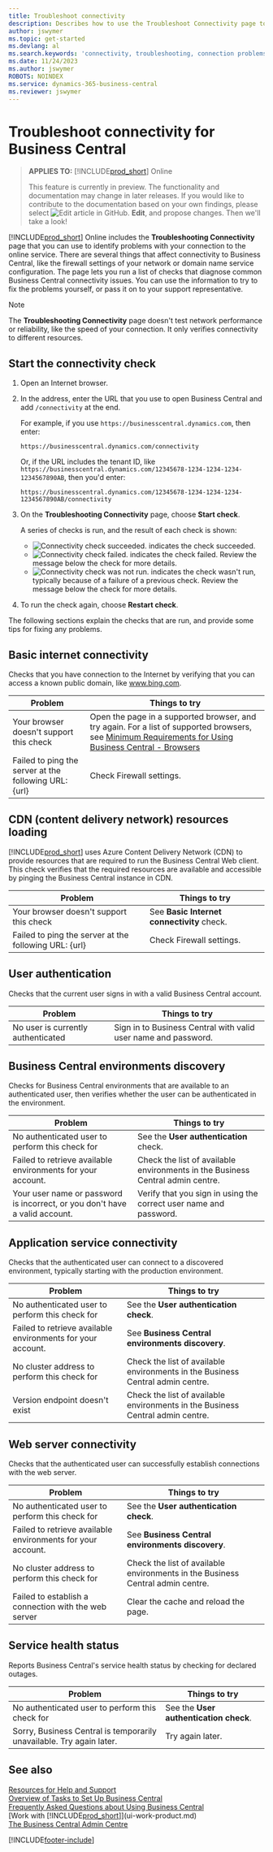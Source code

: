 ```yaml
---
title: Troubleshoot connectivity
description: Describes how to use the Troubleshoot Connectivity page to identify and fix problems connecting to Business Central online.
author: jswymer
ms.topic: get-started
ms.devlang: al
ms.search.keywords: 'connectivity, troubleshooting, connection problems'
ms.date: 11/24/2023
ms.author: jswymer
ROBOTS: NOINDEX
ms.service: dynamics-365-business-central
ms.reviewer: jswymer
---
```


# Troubleshoot connectivity for Business Central

> **APPLIES TO:** [!INCLUDE[prod_short](includes/prod_short.md)] Online
>
> This feature is currently in preview. The functionality and documentation may change in later releases. If you would like to contribute to the documentation based on your own findings, please select ![Edit article in GitHub.](media/github-edit-pencil.png) **Edit**, and propose changes. Then we'll take a look!

[!INCLUDE[prod_short](includes/prod_short.md)] Online includes the **Troubleshooting Connectivity** page that you can use to identify problems with your connection to the online service. There are several things that affect connectivity to Business Central, like the firewall settings of your network or domain name service configuration. The page lets you run a list of checks that diagnose common Business Central connectivity issues. You can use the information to try to fix the problems yourself, or pass it on to your support representative.

> [!NOTE]
> The **Troubleshooting Connectivity** page doesn't test network performance or reliability, like the speed of your connection. It only verifies connectivity to different resources.

## Start the connectivity check 

1. Open an Internet browser.
2. In the address, enter the URL that you use to open Business Central and add `/connectivity` at the end. 

    For example, if you use `https://businesscentral.dynamics.com`, then enter:

    ```http
    https://businesscentral.dynamics.com/connectivity
    ```

    Or, if the URL includes the tenant ID, like `https://businesscentral.dynamics.com/12345678-1234-1234-1234-1234567890AB`, then you'd enter:

    ```http
    https://businesscentral.dynamics.com/12345678-1234-1234-1234-1234567890AB/connectivity
    ```
 
3. On the **Troubleshooting Connectivity** page, choose **Start check**.

    A series of checks is run, and the result of each check is shown:

    - ![Connectivity check succeeded.](media/connectivity-check.png) indicates the check succeeded.
    - ![Connectivity check failed.](media/connectivity-failed.png) indicates the check failed. Review the message below the check for more details.
    - ![Connectivity check was not run.](media/connectivity-blocked.png) indicates the check wasn't run, typically because of a failure of a previous check. Review the message below the check for more details.

4. To run the check again, choose **Restart check**.

The following sections explain the checks that are run, and provide some tips for fixing any problems.

## Basic internet connectivity

Checks that you have connection to the Internet by verifying that you can access a known public domain, like www.bing.com.

|Problem|Things to try|
|-------|-------------|
|Your browser doesn't support this check|Open the page in a supported browser, and try again. For a list of supported browsers, see [Minimum Requirements for Using Business Central - Browsers](product-requirements.md#browsers)|
|Failed to ping the server at the following URL: {url}|Check Firewall settings.|

## CDN (content delivery network) resources loading

[!INCLUDE[prod_short](includes/prod_short.md)] uses Azure Content Delivery Network (CDN) to provide resources that are required to run the Business Central Web client. This check verifies that the required resources are available and accessible by pinging the Business Central instance in CDN.

|Problem|Things to try|
|-------|-------------|
|Your browser doesn't support this check|See **Basic Internet connectivity** check.|
|Failed to ping the server at the following URL: {url}|Check Firewall settings.|

## User authentication

Checks that the current user signs in with a valid Business Central account.

|Problem|Things to try|
|-------|-------------|
|No user is currently authenticated|Sign in to Business Central with valid user name and password.|

## Business Central environments discovery

Checks for Business Central environments that are available to an authenticated user, then verifies whether the user can be authenticated in the environment.
<!-- example: Your user name or password is incorrect, or you do not have a valid account.. Request duration: 332 milliseconds)-->

|Problem|Things to try|
|-------|-------------|
|No authenticated user to perform this check for|See the **User authentication** check.|
|Failed to retrieve available environments for your account.|Check the list of available environments in the Business Central admin centre.|
|Your user name or password is incorrect, or you don't have a valid account.| Verify that you sign in using the correct user name and password.|

## Application service connectivity

Checks that the authenticated user can connect to a discovered environment, typically starting with the production environment.

|Problem|Things to try|
|-------|-------------|
|No authenticated user to perform this check for|See the **User authentication check**.|
|Failed to retrieve available environments for your account.|See **Business Central environments discovery**.|
|No cluster address to perform this check for|Check the list of available environments in the Business Central admin centre.|
|Version endpoint doesn't exist|Check the list of available environments in the Business Central admin centre.|

## Web server connectivity

Checks that the authenticated user can successfully establish connections with the web server.

|Problem|Things to try|
|-------|-------------|
|No authenticated user to perform this check for|See the **User authentication check**.|
|Failed to retrieve available environments for your account.|See **Business Central environments discovery**.|
|No cluster address to perform this check for|Check the list of available environments in the Business Central admin centre.|
|Failed to establish a connection with the web server|Clear the cache and reload the page.|

## Service health status

Reports Business Central's service health status by checking for declared outages.

|Problem|Things to try|
|-------|-------------|
|No authenticated user to perform this check for|See the **User authentication check**.|
|Sorry, Business Central is temporarily unavailable. Try again later.|Try again later.|

## See also

[Resources for Help and Support](product-help-and-support.md)  
[Overview of Tasks to Set Up Business Central](setup.md)  
[Frequently Asked Questions about Using Business Central](across-faq.yml)  
[Work with [!INCLUDE[prod_short](includes/prod_short.md)]](ui-work-product.md)  
[The Business Central Admin Centre](/dynamics365/business-central/dev-itpro/administration/tenant-admin-center)

[!INCLUDE[footer-include](includes/footer-banner.md)]
